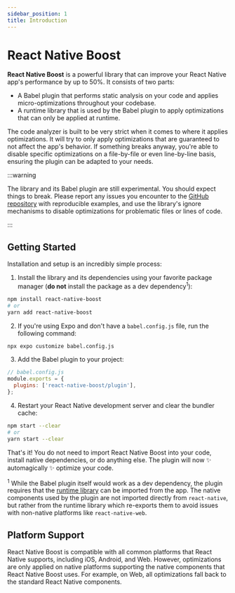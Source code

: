```yaml
---
sidebar_position: 1
title: Introduction
---
```


# React Native Boost

**React Native Boost** is a powerful library that can improve your React Native app's performance by up to 50%. It consists of two parts:

- A Babel plugin that performs static analysis on your code and applies micro-optimizations throughout your codebase.
- A runtime library that is used by the Babel plugin to apply optimizations that can only be applied at runtime.

The code analyzer is built to be very strict when it comes to where it applies optimizations. It will try to only apply optimizations that are guaranteed to not affect the app's behavior. If something breaks anyway, you're able to disable specific optimizations on a file-by-file or even line-by-line basis, ensuring the plugin can be adapted to your needs.

:::warning

The library and its Babel plugin are still experimental. You should expect things to break. Please report any issues you encounter to the [GitHub repository](https://github.com/kuatsu/react-native-boost/issues) with reproducible examples, and use the library's ignore mechanisms to disable optimizations for problematic files or lines of code.

:::

## Getting Started

Installation and setup is an incredibly simple process:

1. Install the library and its dependencies using your favorite package manager (**do not** install the package as a dev dependency<sup>1</sup>):

```bash
npm install react-native-boost
# or
yarn add react-native-boost
```

2. If you're using Expo and don't have a `babel.config.js` file, run the following command:

```bash
npx expo customize babel.config.js
```

3. Add the Babel plugin to your project:

```js
// babel.config.js
module.exports = {
  plugins: ['react-native-boost/plugin'],
};
```

4. Restart your React Native development server and clear the bundler cache:

```bash
npm start --clear
# or
yarn start --clear
```

That's it! You do not need to import React Native Boost into your code, install native dependencies, or do anything else. The plugin will now ✨ automagically ✨ optimize your code.

<sup>1</sup> While the Babel plugin itself would work as a dev dependency, the plugin requires that the [runtime library](/docs/runtime-library/) can be imported from the app. The native components used by the plugin are not imported directly from `react-native`, but rather from the runtime library which re-exports them to avoid issues with non-native platforms like `react-native-web`.

## Platform Support

React Native Boost is compatible with all common platforms that React Native supports, including iOS, Android, and Web. However, optimizations are only applied on native platforms supporting the native components that React Native Boost uses. For example, on Web, all optimizations fall back to the standard React Native components.
